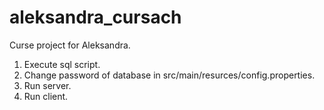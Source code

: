 # aleksandra_cursach
Curse project for Aleksandra.

1) Execute sql script.
2) Change password of database in src/main/resurces/config.properties.
2) Run server.
3) Run client.
